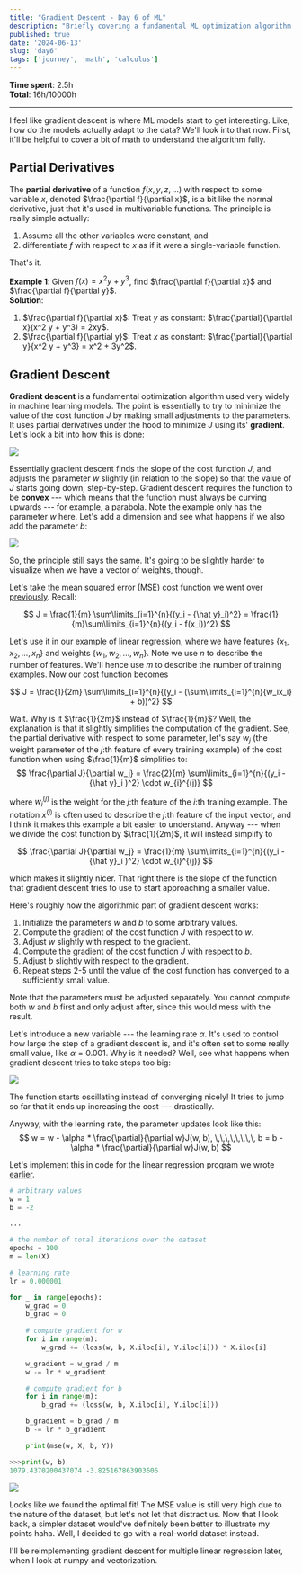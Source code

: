 ```yaml
---
title: "Gradient Descent - Day 6 of ML"
description: "Briefly covering a fundamental ML optimization algorithm."
published: true
date: '2024-06-13'
slug: 'day6'
tags: ['journey', 'math', 'calculus']
---
```

<script>
    import Image from '$lib/components/Image.svelte';
</script>

**Time spent**: 2.5h<br /> **Total**: 16h/10000h
___

I feel like gradient descent is where ML models start to get interesting. Like, how do the models actually adapt to the data? We'll look into that now. First, it'll be helpful to cover a bit of math to understand the algorithm fully.

## Partial Derivatives

The **partial derivative** of a function $f(x, y, z,...)$ with respect to some variable $x$, denoted $\frac{\partial f}{\partial x}$, is a bit like the normal derivative, just that it's used in multivariable functions. The principle is really simple actually:
1. Assume all the other variables were constant, and
2. differentiate $f$ with respect to $x$ as if it were a single-variable function.

That's it.

**Example 1**: Given $f(x) = x^2 y + y^3$, find $\frac{\partial f}{\partial x}$ and $\frac{\partial f}{\partial y}$. <br />
**Solution**: 
1. $\frac{\partial f}{\partial x}$: Treat $y$ as constant: $\frac{\partial}{\partial x}(x^2 y + y^3) = 2xy$.
2. $\frac{\partial f}{\partial y}$: Treat $x$ as constant: $\frac{\partial}{\partial y}{x^2 y + y^3} = x^2 + 3y^2$.

## Gradient Descent

**Gradient descent** is a fundamental optimization algorithm used very widely in machine learning models. The point is essentially to try to minimize the value of the cost function $J$ by making small adjustments to the parameters. It uses partial derivatives under the hood to minimize $J$ using its' **gradient**. Let's look a bit into how this is done:

<Image src="/images/posts/day6/gradient-descent-2d.png" text="Gradient descent visualization in 2D. (ChatGPT/matplotlib)" />

Essentially gradient descent finds the slope of the cost function $J$, and adjusts the parameter $w$ slightly (in relation to the slope) so that the value of $J$ starts going down, step-by-step. Gradient descent requires the function to be **convex** --- which means that the function must always be curving upwards --- for example, a parabola. Note the example only has the parameter $w$ here. Let's add a dimension and see what happens if we also add the parameter $b$:

<Image src="/images/posts/day6/gradient-descent.png" text="Gradient descent visualization in 3D. (ChatGPT/matplotlib)" />

So, the principle still says the same. It's going to be slightly harder to visualize when we have a vector of weights, though.

Let's take the mean squared error (MSE) cost function we went over [previously](https://vlimki.dev/writing/day3). Recall:

$$
J = \frac{1}{m} \sum\limits_{i=1}^{n}{(y_i - {\hat y}_i)^2} = \frac{1}{m}\sum\limits_{i=1}^{n}{(y_i - f(x_i))^2}
$$

Let's use it in our example of linear regression, where we have features $\{x_1, x_2,\dots,x_n\}$ and weights $\{w_1, w_2,...,w_n\}$. Note we use $n$ to describe the number of features. We'll hence use $m$ to describe the number of training examples. Now our cost function becomes

$$
J = \frac{1}{2m} \sum\limits_{i=1}^{n}{(y_i - (\sum\limits_{i=1}^{n}{w_ix_i} + b))^2}
$$

Wait. Why is it $\frac{1}{2m}$ instead of $\frac{1}{m}$? Well, the explanation is that it slightly simplifies the computation of the gradient. See, the partial derivative with respect to some parameter, let's say $w_j$ (the weight parameter of the $j$:th feature of every training example) of the cost function when using $\frac{1}{m}$ simplifies to:
$$
\frac{\partial J}{\partial w_j} = \frac{2}{m} \sum\limits_{i=1}^{n}{(y_i - {\hat y}_i )^2} \cdot w_{i}^{(j)}
$$

where $w_{i}^{(j)}$ is the weight for the $j$:th feature of the $i$:th training example. The notation $x^{(j)}$ is often used to describe the $j$:th feature of the input vector, and I think it makes this example a bit easier to understand. Anyway --- when we divide the cost function by $\frac{1}{2m}$, it will instead simplify to 

$$
\frac{\partial J}{\partial w_j} = \frac{1}{m} \sum\limits_{i=1}^{n}{(y_i - {\hat y}_i )^2} \cdot w_{i}^{(j)}
$$

which makes it slightly nicer. That right there is the slope of the function that gradient descent tries to use to start approaching a smaller value.

Here's roughly how the algorithmic part of gradient descent works:
1. Initialize the parameters $w$ and $b$ to some arbitrary values.
2. Compute the gradient of the cost function $J$ with respect to $w$.
3. Adjust $w$ slightly with respect to the gradient.
4. Compute the gradient of the cost function $J$ with respect to $b$.
5. Adjust $b$ slightly with respect to the gradient.
6. Repeat steps 2-5 until the value of the cost function has converged to a sufficiently small value.

Note that the parameters must be adjusted separately. You cannot compute both $w$ and $b$ first and only adjust after, since this would mess with the result.

Let's introduce a new variable --- the learning rate $\alpha$. It's used to control how large the step of a gradient descent is, and it's often set to some really small value, like $\alpha = 0.001$. Why is it needed? Well, see what happens when gradient descent tries to take steps too big:

<Image src="/images/posts/day6/gradient-descent-high-lr.png" text="Gradient descent with a learning rate too high. (ChatGPT/matplotlib)" />

The function starts oscillating instead of converging nicely! It tries to jump so far that it ends up increasing the cost --- drastically. 

Anyway, with the learning rate, the parameter updates look like this:
$$
w = w - \alpha * \frac{\partial}{\partial w}J(w, b), \,\,\,\,\,\,\,\, b = b - \alpha * \frac{\partial}{\partial w}J(w, b)
$$

Let's implement this in code for the linear regression program we wrote [earlier](https://vlimki.dev/writing/day3).

```python
# arbitrary values
w = 1
b = -2

...

# the number of total iterations over the dataset
epochs = 100
m = len(X)

# learning rate
lr = 0.000001

for _ in range(epochs):
    w_grad = 0
    b_grad = 0
    
    # compute gradient for w
    for i in range(m):
        w_grad += (loss(w, b, X.iloc[i], Y.iloc[i])) * X.iloc[i]

    w_gradient = w_grad / m
    w -= lr * w_gradient

    # compute gradient for b
    for i in range(m):
        b_grad += (loss(w, b, X.iloc[i], Y.iloc[i]))

    b_gradient = b_grad / m
    b -= lr * b_gradient

    print(mse(w, X, b, Y))


```

```python
>>>print(w, b)
1079.4370200437074 -3.825167863903606
```

<Image src="/images/posts/day6/optimal-fit.png" text="The optimal fit." />

Looks like we found the optimal fit! The MSE value is still very high due to the nature of the dataset, but let's not let that distract us. Now that I look back, a simpler dataset would've definitely been better to illustrate my points haha. Well, I decided to go with a real-world dataset instead.

I'll be reimplementing gradient descent for multiple linear regression later, when I look at numpy and vectorization.
